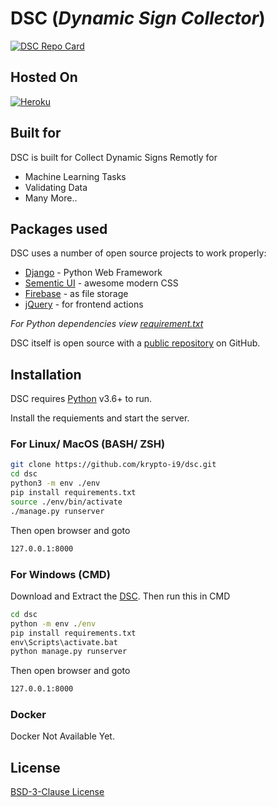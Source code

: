 # DSC (_Dynamic Sign Collector_)

[![DSC Repo Card](https://github-readme-stats.vercel.app/api/pin/?username=nzx9&repo=DSC&show_owner=true)](https://github.com/nzx9/DSC)

## Hosted On

[![Heroku](https://img.shields.io/static/v1?message=heroku&logo=Heroku&labelColor=FFF&color=430098&logoColor=430098&style=for-the-badge&label=%20)](https://dscapp.herokuapp.com)

## Built for

DSC is built for Collect Dynamic Signs Remotly for

- Machine Learning Tasks
- Validating Data
- Many More..

## Packages used

DSC uses a number of open source projects to work properly:

- [Django] - Python Web Framework
- [Sementic UI] - awesome modern CSS
- [Firebase] - as file storage
- [jQuery] - for frontend actions

_For Python dependencies view [requirement.txt](https://github.com/nzx9/DSC/blob/main/requirements.txt)_

DSC itself is open source with a [public repository][dsc] on GitHub.

## Installation

DSC requires [Python](https://python.org/) v3.6+ to run.

Install the requiements and start the server.

### **For Linux/ MacOS (BASH/ ZSH)**

```sh
git clone https://github.com/krypto-i9/dsc.git
cd dsc
python3 -m env ./env
pip install requirements.txt
source ./env/bin/activate
./manage.py runserver
```

Then open browser and goto

```sh
127.0.0.1:8000
```

### **For Windows (CMD)**

Download and Extract the [DSC][dsc].
Then run this in CMD

```cmd
cd dsc
python -m env ./env
pip install requirements.txt
env\Scripts\activate.bat
python manage.py runserver
```

Then open browser and goto

```sh
127.0.0.1:8000
```

### Docker

Docker Not Available Yet.

## License

[BSD-3-Clause License][license]

[dsc]: https://github.com/nzx9/dsc
[git-repo-url]: https://github.com/nzx99/dsc.git
[python]: https://python.org/
[django]: https://www.djangoproject.com/
[sementic ui]: https://semantic-ui.com/
[firebase]: https://firebase.com/
[jquery]: https://jquery.com
[@nav_i9]: https://twitter.com/nav_i9
[navindu dananga]: https://www.linkedin.com/in/navindu-dananga/
[jennive cole]: https://www.linkedin.com/in/jennive-cole/
[license]: https://github.com/nzx9/dsc/blob/main/LICENSE
